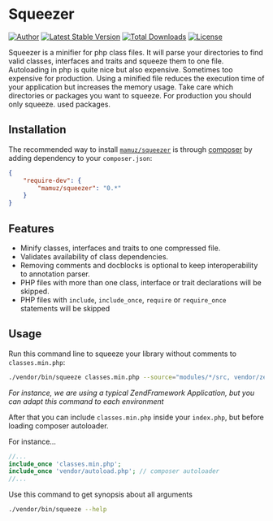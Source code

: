 Squeezer
========

[![Author](http://img.shields.io/badge/author-@mamuz_de-blue.svg?style=flat-square)](https://twitter.com/mamuz_de)
[![Latest Stable Version](https://img.shields.io/packagist/v/mamuz/squeezer.svg?style=flat-square)](https://packagist.org/packages/mamuz/squeezer)
[![Total Downloads](https://img.shields.io/packagist/dt/mamuz/squeezer.svg?style=flat-square)](https://packagist.org/packages/mamuz/squeezer)
[![License](https://img.shields.io/packagist/l/mamuz/squeezer.svg?style=flat-square)](https://packagist.org/packages/mamuz/squeezer)

Squeezer is a minifier for php class files.
It will parse your directories to find valid classes, interfaces and traits and squeeze them to one file.
Autoloading in php is quite nice but also expensive. Sometimes too expensive for production.
Using a minified file reduces the execution time of your application but increases the memory usage.
Take care which directories or packages you want to squeeze. For production you should only squeeze.
used packages.

## Installation

The recommended way to install
[`mamuz/squeezer`](https://packagist.org/packages/mamuz/squeezer) is through
[composer](http://getcomposer.org/) by adding dependency to your `composer.json`:

```json
{
    "require-dev": {
        "mamuz/squeezer": "0.*"
    }
}
```

## Features

- Minify classes, interfaces and traits to one compressed file.
- Validates availability of class dependencies.
- Removing comments and docblocks is optional to keep interoperability to annotation parser.
- PHP files with more than one class, interface or trait declarations will be skipped.
- PHP files with `include`, `include_once`, `require` or `require_once` statements will be skipped

## Usage

Run this command line to squeeze your library without comments to `classes.min.php`:

```sh
./vendor/bin/squeeze classes.min.php --source="modules/*/src, vendor/zendframework/*/src" --exclude="zend-loader" --nocomments
```
*For instance, we are using a typical ZendFramework Application, but you can adapt this command to each environment*

After that you can include `classes.min.php` inside your `index.php`, but before loading composer autoloader.

For instance...

```php
//...
include_once 'classes.min.php';
include_once 'vendor/autoload.php'; // composer autoloader
//...
```

Use this command to get synopsis about all arguments

```sh
./vendor/bin/squeeze --help
```
